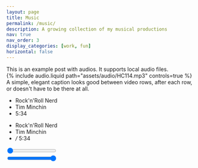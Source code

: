 ```yaml
---
layout: page
title: Music
permalink: /music/
description: A growing collection of my musical productions
nav: true
nav_order: 3
display_categories: [work, fun]
horizontal: false
---
```

<section id="categories" markdown="1">
This is an example post with audios. It supports local audio files.
<link rel="musicplayer" href="assets/css/musicplayer.scss">
<div class="row mt-3">
    <div class="col-sm mt-3 mt-md-0">
        {% include audio.liquid path="assets/audio/HC114.mp3" controls=true %}
    </div>
</div>
<div class="musicplayer">
</div>
<div class="caption">
    A simple, elegant caption looks good between video rows, after each row, or doesn't have to be there at all.
</div>
</section>
<div id="html" markdown="0">
    <link rel="stylesheet" href="https://fonts.googleapis.com/css?family=Roboto:400">
    <link rel="stylesheet" href="https://cdnjs.cloudflare.com/ajax/libs/node-waves/0.7.5/waves.min.css">
    <link rel="stylesheet" href="https://michael-zhigulin.github.io/mz-codepen-projects/Material%20Design%20UI%20Audio%20Player/font/font.css">
    <link rel="stylesheet" href="assets/css/musicplayer.css">
    <script src="https://code.jquery.com/jquery-2.1.1.min.js"></script>
    <script src="https://cdnjs.cloudflare.com/ajax/libs/node-waves/0.7.5/waves.min.js"></script>
    <script src="assets/js/musicplayer1.js"></script>
    <div class="container">
    <div class="player">
        <div class="like waves-effect waves-light">
        <i class="icon-heart"></i>
        </div>
        <div class="mask"></div>
        <ul class="player-info info-one">
        <li>Rock'n'Roll Nerd</li>
        <li>Tim Minchin</li>
        <li>5:34</li>
        </ul>
        <ul class="player-info info-two">
        <li>Rock'n'Roll Nerd</li>
        <li>Tim Minchin</li>
        <li><span id="duration"></span><i> / </i>5:34</li>
        </ul>
        <div id="play-button" class="unchecked">
        <i class="icon icon-play"></i>
        </div>
        <div class="control-row">
        <div class="waves-animation-one"></div>
        <div class="waves-animation-two"></div>
        <div id="pause-button">
            <i class="icon"></i>
        </div>
        <div class="seek-field">
            <input id="audioSeekBar" min="0" max="334" step="1" value="0" type="range" oninput="audioSeekBar()" onchange="this.oninput()">
        </div>
        <div class="volume-icon">
            <i class="icon-volume-up"></i>
        </div>
        <div class="volume-field">
            <input type="range" min="0" max="100" value="100" step="1" oninput="audio.volume = this.value/100" onchange="this.oninput()">
        </div>
        </div>
    </div>
    </div>
    <audio id="audio-player" ontimeupdate="SeekBar()" ondurationchange="CreateSeekBar()" preload="auto" loop>
    <source src="https://michael-zhigulin.github.io/mz-codepen-projects/Material%20Design%20UI%20Audio%20Player/audio/Tim%20Minchin%20%E2%80%94%20Rock%20n%20Roll%20Nerd.ogg" type="audio/ogg">
    <source src="https://michael-zhigulin.github.io/mz-codepen-projects/Material%20Design%20UI%20Audio%20Player/audio/Tim%20Minchin%20%E2%80%94%20Rock%20n%20Roll%20Nerd.mp3" type="audio/mpeg">
    </audio>
</div>
